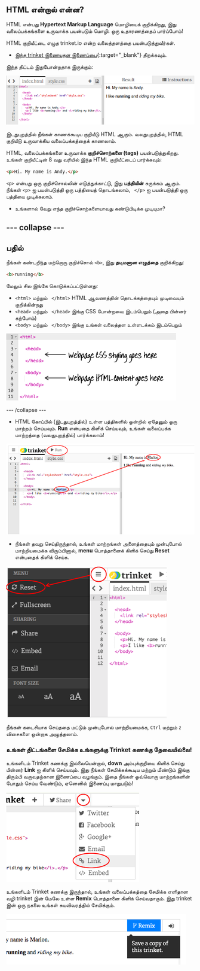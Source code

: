 ## HTML என்றால் என்ன?

HTML என்பது **Hypertext Markup Language** மொழியைக் குறிக்கிறது, இது வலைப்பக்கங்களை உருவாக்க பயன்படும் மொழி. ஒரு உதாரணத்தைப் பார்ப்போம்!

HTML குறியீட்டை எழுத trinket.io என்ற வலைத்தளத்தை பயன்படுத்துவீர்கள்.

+ [இந்த trinket இணையதள இணைப்பை](http://jumpto.cc/web-intro){:target="_blank"} திறக்கவும்.

இந்த திட்டம் இதுபோன்றதாக இருக்கும்:

![திரைப்பிடிப்பு](images/birthday-starter.png)

இடதுபுறத்தில் நீங்கள் காணக்கூடிய குறியீடு HTML ஆகும். வலதுபுறத்தில், HTML குறியீடு உருவாக்கிய வலைப்பக்கத்தைக் காணலாம்.

HTML, வலைப்பக்கங்களை உருவாக்க **குறிச்சொற்களை (tags)** பயன்படுத்துகிறது. உங்கள் குறியீட்டின் 8 வது வரியில் இந்த HTML குறியீட்டைப் பார்க்கவும்:

```html
<p>Hi. My name is Andy.</p>
```

`<p>` என்பது ஒரு குறிச்சொல்லின் எடுத்துக்காட்டு, இது **பத்தியின்** சுருக்கம் ஆகும். நீங்கள் `<p>` ஐ பயன்படுத்தி ஒரு பத்தியைத் தொடங்கலாம், ` </p>` ஐ பயன்படுத்தி ஒரு பத்தியை முடிக்கலாம்.

+ உங்களால் வேறு எந்த குறிச்சொற்களையாவது கண்டுபிடிக்க முடியுமா?

## \--- collapse \---

## பதில்

நீங்கள் கண்டறிந்த மற்றொரு குறிச்சொல் `<b>`, இது **தடிமனான எழுத்தை** குறிக்கிறது:

```html
<b>running</b>
```

மேலும் சில இங்கே கொடுக்கப்பட்டுள்ளது:

+ `<html>` மற்றும் ` </html>` HTML ஆவணத்தின் தொடக்கத்தையும் முடிவையும் குறிக்கின்றது
+ `<head>` மற்றும் ` </head>` இங்கு CSS போன்றவை இடம்பெறும் (அதை பின்னர் கற்போம்)
+ `<body>` மற்றும் ` </body>` இங்கு உங்கள் வலைத்தள உள்ளடக்கம் இடம்பெறும்

![திரைப்பிடிப்பு](images/birthday-head-body.png)

\--- /collapse \---

+ HTML கோப்பில் (இடதுபுறத்தில்) உள்ள பத்திகளில் ஒன்றில் ஏதேனும் ஒரு மாற்றம் செய்யவும். **Run** என்பதை கிளிக் செய்யவும், உங்கள் வலைப்பக்க மாற்றத்தை (வலதுபுறத்தில்) பார்க்கலாம்!

![திரைப்பிடிப்பு](images/birthday-edit-html.png)

+ நீங்கள் தவறு செய்திருந்தால், உங்கள் மாற்றங்கள் அனைத்தையும் முன்புபோல் மாற்றியமைக்க விரும்பினால், **menu** பொத்தானைக் கிளிக் செய்து **Reset** என்பதைக் கிளிக் செய்க.

![திரைப்பிடிப்பு](images/birthday-reset.png)

நீங்கள் கடைசியாக செய்ததை மட்டும் முன்புபோல் மாற்றியமைக்க, `Ctrl` மற்றும் `z` விசைகளை ஒன்றாக அழுத்தலாம்.

### உங்கள் திட்டங்களை சேமிக்க உங்களுக்கு Trinket கணக்கு தேவையில்லை!

உங்களிடம் Trinket கணக்கு இல்லையென்றால், **down** அம்புக்குறியை கிளிக் செய்து பின்னர் **Link** ஐ கிளிக் செய்யவும். இது நீங்கள் சேமிக்கக்கூடிய மற்றும் மீண்டும் இங்கு திரும்பி வருவதற்கான இணைப்பை வழங்கும். இதை நீங்கள் ஒவ்வொரு மாற்றங்களின் போதும் செய்ய வேண்டும், ஏனெனில் இணைப்பு மாறுபடும்!

![திரைப்பிடிப்பு](images/birthday-link.png)

உங்களிடம் Trinket கணக்கு இருந்தால், உங்கள் வலைப்பக்கத்தை சேமிக்க எளிதான வழி trinket இன் மேலே உள்ள **Remix** பொத்தானை கிளிக் செய்வதாகும். இது trinket இன் ஒரு நகலை உங்கள் சுயவிவரத்தில் சேமிக்கும்.

![திரைப்பிடிப்பு](images/birthday-remix.png)
